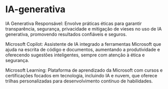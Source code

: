 # IA-generativa

IA Generativa Responsável:
Envolve práticas éticas para garantir transparência, segurança, privacidade e mitigação de vieses no uso de IA generativa, promovendo resultados confiáveis e seguros.

Microsoft Copilot:
Assistente de IA integrado a ferramentas Microsoft que ajuda na escrita de código e documentos, aumentando a produtividade e oferecendo sugestões inteligentes, sempre com atenção à ética e segurança.

Microsoft Learning:
Plataforma de aprendizado da Microsoft com cursos e certificações focados em tecnologia, incluindo IA e nuvem, que oferece trilhas personalizadas para desenvolvimento contínuo de habilidades.
